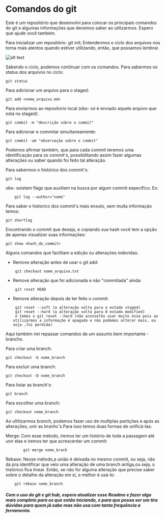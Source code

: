 # Comandos do git

Este é um repositório que desenvolvi para colocar os principais comandos do git e algumas informações que devemos saber ao utilizarmos. Espero que ajude você também.

Para inicializar um repositório: 
    git init;
Entendermos o ciclo dos arquivos nos torna mais atentos quando estiver utilizando, então, que possamos lembrar.

   ![alt text](https://git-scm.herokuapp.com/book/en/v2/images/lifecycle.png "Logo Title Text 1")
      

 Sabendo o ciclo, podemos continuar com os comandos.
 Para sabermos os status dos arquivos no ciclo:
     
    git status
  
 Para adicionar um arquivo para o staged:
    
    git add <nome_arquivo.md>
    
 Para enviarmos ao repositorio local (obs- só é enviado aquele arquivo que esta no staged):
    
    git commit -m "descrição sobre o commit" 
    
 Para adicionar e commitar simultaneamente:
    
    git commit -am "observação sobre o commit"
    
Podemos afirmar também, que para cada commit teremos uma identificação para os commit's, possibilitando assim fazer algumas alterações ou saber quando foi feito tal alteração.

Para sabermos o histórico dos commit's:
    
    git log

obs- existem flags que auxiliam na busca por algum commit específico.
Ex:  
        
        git log --author="nome"

Para saber o historico dos commit's mais enxuto, sem muita informação temos:
    
    git shortlog

Encontrando o commit que deseja, e copiando sua hash você tem a opção de apenas visualizar suas informações:
    
    git show <hash_do_commit>
    
Alguns comandos que facilitam a edição ou alterações indevidas:

 - Remove alteração antes de usar o git add:
        
        git checkout nome_arquivo.txt
 - Remove alteração que foi adicionada e não "commitada" ainda:
        
        git reset HEAD
 - Remove alteração depois de ter feito o commit:
        
        git reset --soft (a alteração volta para o estado staged)
        git reset --hard (a alteração volta para 0 estado modified) 
        e temos o git reset --hard (não aconselho usar muito essa pois ao utilizarmos a informação é apagada e não podemos alterar mais, ou seja ,foi perdida)

Aqui também irei repassar comandos de um assunto bem importante - branchs.

Para criar uma branch:
    
    git checkout -b nome_branch
Para excluir uma branch:
    
    git checkout -D nome_branch
Para listar as branch's:
    
    git branch
Para escolher uma branch:
    
    git checkout nome_branch
    

Ao ultilizarmos branch, podemos fazer uso de multiplas partições e após as alterações, unir as branhc's.Para isso temos duas formas de unificá-las:
   
   Merge: Com esse método, iremos ter um histório de toda a passagem até unir elas e iremos ter que acrescentar um commit:
            
            git merge nome_brach
   Rebase: Nesse método,a união é deixada no mesmo commit, ou seja, não da pra identificar que veio uma alteração de uma branch antiga,ou seja, o histórico fica linear. Então, se não for alguma alteração que precise saber sobre o detalhe da alteração em sí, o melhor é usá-lo:
        
        git rebase nome_branch



##### Com o uso do git e git hub, espero atualizar esse Readme e fazer algo mais completo para os que estão iniciando, e para que possa ser um tira dúvidas para quem já sabe mas não usa com tanta frequência a ferramenta.        
